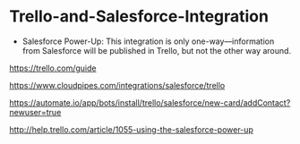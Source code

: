 # Trello-and-Salesforce-Integration

 * Salesforce Power-Up: This integration is only one-way—information from Salesforce will be published in Trello, but not the other way around.

https://trello.com/guide

https://www.cloudpipes.com/integrations/salesforce/trello

https://automate.io/app/bots/install/trello/salesforce/new-card/addContact?newuser=true

http://help.trello.com/article/1055-using-the-salesforce-power-up
